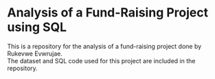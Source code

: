 # Analysis of a Fund-Raising Project using SQL
This is a repository for the analysis of a fund-raising project done by Rukevwe Evwrujae. <br />
The dataset and SQL code used for this project are included in the repository. <br />

